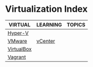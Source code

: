 # Virtualization Index

|VIRTUAL|LEARNING|TOPICS|
|---|---|---|
|[Hyper-V](infrastructure/virtualization/virtualization-hyperv)|||
|[VMware](infrastructure/virtualization/virtualization-vmware)|[vCenter](infrastructure/virtualization/virtualization-vmware#vcenter)||
|[VirtualBox](infrastructure/virtualization/virtualization-virtualbox)|||
|[Vagrant](infrastructure/virtualization/virtualization-vagrant)|||
